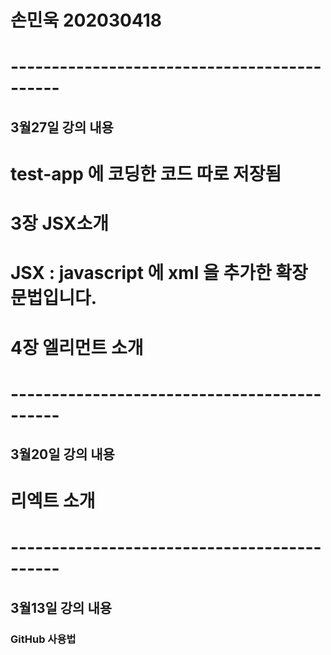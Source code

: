 # 손민욱 202030418

# --------------------------------------------

## 3월27일 강의 내용

# test-app 에 코딩한 코드 따로 저장됨

# 3장 JSX소개

# JSX : javascript 에 xml 을 추가한 확장 문법입니다.

# 4장 엘리먼트 소개

# --------------------------------------------

## 3월20일 강의 내용

# 리엑트 소개

# --------------------------------------------

## 3월13일 강의 내용

### GitHub 사용법
